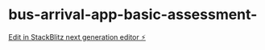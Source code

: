 # bus-arrival-app-basic-assessment-

[Edit in StackBlitz next generation editor ⚡️](https://stackblitz.com/~/github.com/phinshen/bus-arrival-app-basic-assessment-)